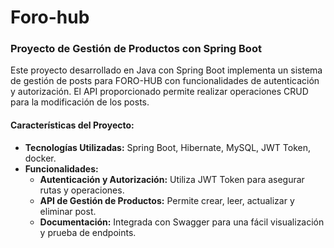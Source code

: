 # Foro-hub
### Proyecto de Gestión de Productos con Spring Boot

Este proyecto desarrollado en Java con Spring Boot implementa un sistema de gestión de posts para FORO-HUB con funcionalidades de autenticación y autorización. El API proporcionado permite realizar operaciones CRUD para la modificación de los posts.

#### Características del Proyecto:

- **Tecnologías Utilizadas:** Spring Boot, Hibernate, MySQL, JWT Token, docker.
- **Funcionalidades:**
  - **Autenticación y Autorización:** Utiliza JWT Token para asegurar rutas y operaciones.
  - **API de Gestión de Productos:** Permite crear, leer, actualizar y eliminar post.
  - **Documentación:** Integrada con Swagger para una fácil visualización y prueba de endpoints.
  

